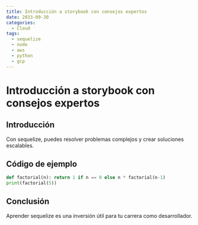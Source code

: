 ```yaml
---
title: Introducción a storybook con consejos expertos
date: 2033-09-30
categories:
  - Cloud
tags:
  - sequelize
  - node
  - aws
  - python
  - gcp
---
```


# Introducción a storybook con consejos expertos

## Introducción

Con sequelize, puedes resolver problemas complejos y crear soluciones escalables.

## Código de ejemplo

```python
def factorial(n): return 1 if n == 0 else n * factorial(n-1)
print(factorial(5))
```

## Conclusión

Aprender sequelize es una inversión útil para tu carrera como desarrollador.